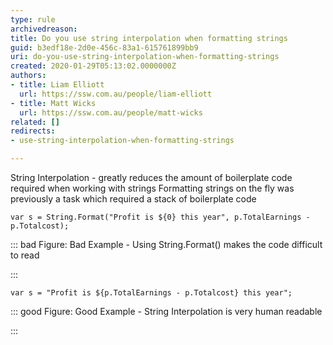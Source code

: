 ```yaml
---
type: rule
archivedreason: 
title: Do you use string interpolation when formatting strings
guid: b3edf18e-2d0e-456c-83a1-615761899bb9
uri: do-you-use-string-interpolation-when-formatting-strings
created: 2020-01-29T05:13:02.0000000Z
authors:
- title: Liam Elliott
  url: https://ssw.com.au/people/liam-elliott
- title: Matt Wicks
  url: https://ssw.com.au/people/matt-wicks
related: []
redirects:
- use-string-interpolation-when-formatting-strings

---
```


String Interpolation - greatly reduces the amount of boilerplate code required when working with strings
Formatting strings on the fly was previously a task which required a stack of boilerplate code

<!--endintro-->



```
var s = String.Format("Profit is ${0} this year", p.TotalEarnings - p.Totalcost);
```




::: bad
Figure: Bad Example - Using String.Format() makes the code difficult to read

:::



```
var s = "Profit is ${p.TotalEarnings - p.Totalcost} this year";
```




::: good
Figure: Good Example - String Interpolation is very human readable

:::
